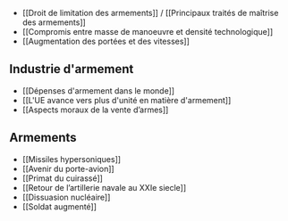 - [[Droit de limitation des armements]] / [[Principaux traités de maîtrise des armements]]
- [[Compromis entre masse de manoeuvre et densité technologique]]
- [[Augmentation des portées et des vitesses]]

## Industrie d'armement

- [[Dépenses d'armement dans le monde]]
- [[L'UE avance vers plus d'unité en matière d'armement]]
- [[Aspects moraux de la vente d’armes]]

## Armements

- [[Missiles hypersoniques]]
- [[Avenir du porte-avion]]
- [[Primat du cuirassé]]
- [[Retour de l’artillerie navale au XXIe siecle]]
- [[Dissuasion nucléaire]]
- [[Soldat augmenté]]